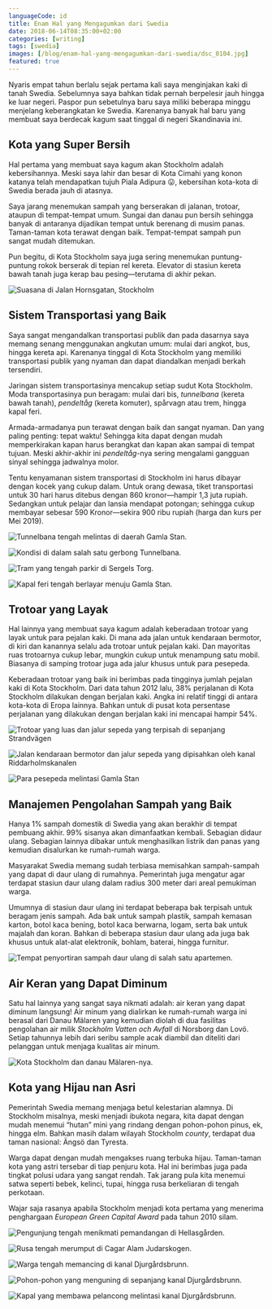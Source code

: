 ```yaml
---
languageCode: id
title: Enam Hal yang Mengagumkan dari Swedia
date: 2018-06-14T08:35:00+02:00
categories: [writing]
tags: [swedia]
images: [/blog/enam-hal-yang-mengagumkan-dari-swedia/dsc_0104.jpg]
featured: true
---
```

Nyaris empat tahun berlalu sejak pertama kali saya menginjakan kaki di tanah Swedia. Sebelumnya saya bahkan tidak pernah berpelesir jauh hingga ke luar negeri. Paspor pun sebetulnya baru saya miliki beberapa minggu menjelang keberangkatan ke Swedia. Karenanya banyak hal baru yang membuat saya berdecak kagum saat tinggal di negeri Skandinavia ini.

## Kota yang Super Bersih

Hal pertama yang membuat saya kagum akan Stockholm adalah kebersihannya. Meski saya lahir dan besar di Kota Cimahi yang konon katanya telah mendapatkan tujuh Piala Adipura 😛, kebersihan kota-kota di Swedia berada jauh di atasnya.

Saya jarang menemukan sampah yang berserakan di jalanan, trotoar, ataupun di tempat-tempat umum. Sungai dan danau pun bersih sehingga banyak di antaranya dijadikan tempat untuk berenang di musim panas. Taman-taman kota terawat dengan baik. Tempat-tempat sampah pun sangat mudah ditemukan.

Pun begitu, di Kota Stockholm saya juga sering menemukan puntung-puntung rokok berserak di tepian rel kereta. Elevator di stasiun kereta bawah tanah juga kerap bau pesing—terutama di akhir pekan.

![Suasana di Jalan Hornsgatan, Stockholm](img_2123.jpg)

## Sistem Transportasi yang Baik

Saya sangat mengandalkan transportasi publik dan pada dasarnya saya memang senang menggunakan angkutan umum: mulai dari angkot, bus, hingga kereta api. Karenanya tinggal di Kota Stockholm yang memiliki transportasi publik yang nyaman dan dapat diandalkan menjadi berkah tersendiri.

Jaringan sistem transportasinya mencakup setiap sudut Kota Stockholm. Moda transportasinya pun beragam: mulai dari bis, *tunnelbana* (kereta bawah tanah), *pendeltåg* (kereta komuter), spårvagn atau trem, hingga kapal feri.

Armada-armadanya pun terawat dengan baik dan sangat nyaman. Dan yang paling penting: tepat waktu! Sehingga kita dapat dengan mudah memperkirakan kapan harus berangkat dan kapan akan sampai di tempat tujuan. Meski akhir-akhir ini *pendeltåg*-nya sering mengalami gangguan sinyal sehingga jadwalnya molor.

Tentu kenyamanan sistem transportasi di Stockholm ini harus dibayar dengan kocek yang cukup dalam. Untuk orang dewasa, tiket transportasi untuk 30 hari harus ditebus dengan 860 kronor—hampir 1,3 juta rupiah. Sedangkan untuk pelajar dan lansia mendapat potongan; sehingga cukup membayar sebesar 590 Kronor—sekira 900 ribu rupiah (harga dan kurs per Mei 2019).

![Tunnelbana tengah melintas di daerah Gamla Stan.](img_1373.jpg)

![Kondisi di dalam salah satu gerbong Tunnelbana.](img_2630.jpg)

![Tram yang tengah parkir di Sergels Torg.](dsc_0745.jpg)

![Kapal feri tengah berlayar menuju Gamla Stan.](dsc_1874.jpg)

## Trotoar yang Layak

Hal lainnya yang membuat saya kagum adalah keberadaan trotoar yang layak untuk para pejalan kaki. Di mana ada jalan untuk kendaraan bermotor, di kiri dan kanannya selalu ada trotoar untuk pejalan kaki. Dan mayoritas ruas trotoarnya cukup lebar, mungkin cukup untuk menampung satu mobil. Biasanya di samping trotoar juga ada jalur khusus untuk para pesepeda.

Keberadaan trotoar yang baik ini berimbas pada tingginya jumlah pejalan kaki di Kota Stockholm. Dari data tahun 2012 lalu, 38% perjalanan di Kota Stockholm dilakukan dengan berjalan kaki. Angka ini relatif tinggi di antara kota-kota di Eropa lainnya. Bahkan untuk di pusat kota persentase perjalanan yang dilakukan dengan berjalan kaki ini mencapai hampir 54%.

![Trotoar yang luas dan jalur sepeda yang terpisah di sepanjang Strandvägen](dsc_0763.jpg)

![Jalan kendaraan bermotor dan jalur sepeda yang dipisahkan oleh kanal Riddarholmskanalen](img_1421.jpg)

![Para pesepeda melintasi Gamla Stan](img_5905.jpg)

## Manajemen Pengolahan Sampah yang Baik

Hanya 1% sampah domestik di Swedia yang akan berakhir di tempat pembuang akhir. 99% sisanya akan dimanfaatkan kembali. Sebagian didaur ulang. Sebagian lainnya dibakar untuk menghasilkan listrik dan panas yang kemudian disalurkan ke rumah-rumah warga.

Masyarakat Swedia memang sudah terbiasa memisahkan sampah-sampah yang dapat di daur ulang di rumahnya. Pemerintah juga mengatur agar terdapat stasiun daur ulang dalam radius 300 meter dari areal pemukiman warga.

Umumnya di stasiun daur ulang ini terdapat beberapa bak terpisah untuk beragam jenis sampah. Ada bak untuk sampah plastik, sampah kemasan karton, botol kaca bening, botol kaca berwarna, logam, serta bak untuk majalah dan koran. Bahkan di beberapa stasiun daur ulang ada juga bak khusus untuk alat-alat elektronik, bohlam, baterai, hingga furnitur.

![Tempat penyortiran sampah daur ulang di salah satu apartemen.](2015108190039.jpg)

## Air Keran yang Dapat Diminum

Satu hal lainnya yang sangat saya nikmati adalah: air keran yang dapat diminum langsung! Air minum yang dialirkan ke rumah-rumah warga ini berasal dari Danau Mälaren yang kemudian diolah di dua fasilitas pengolahan air milik *Stockholm Vatten och Avfall* di Norsborg dan Lovö. Setiap tahunnya lebih dari seribu sample acak diambil dan diteliti dari pelanggan untuk menjaga kualitas air minum.

![Kota Stockholm dan danau Mälaren-nya.](dsc_0104.jpg)

## Kota yang Hijau nan Asri

Pemerintah Swedia memang menjaga betul kelestarian alamnya. Di Stockholm misalnya, meski menjadi ibukota negara, kita dapat dengan mudah menemui “hutan” mini yang rindang dengan pohon-pohon pinus, ek, hingga elm. Bahkan masih dalam wilayah Stockholm *county*, terdapat dua taman nasional: Ängsö dan Tyresta.

Warga dapat dengan mudah mengakses ruang terbuka hijau. Taman-taman kota yang astri tersebar di tiap penjuru kota. Hal ini berimbas juga pada tingkat polusi udara yang sangat rendah. Tak jarang pula kita menemui satwa seperti bebek, kelinci, tupai, hingga rusa berkeliaran di tengah perkotaan.

Wajar saja rasanya apabila Stockholm menjadi kota pertama yang menerima penghargaan *European Green Capital Award* pada tahun 2010 silam.

![Pengunjung tengah menikmati pemandangan di Hellasgården.](20150516150239.jpg)

![Rusa tengah merumput di Cagar Alam Judarskogen.](dsc_0511.jpg)

![Warga tengah memancing di kanal Djurgårdsbrunn.](dsc_0867.jpg)

![Pohon-pohon yang menguning di sepanjang kanal Djurgårdsbrunn.](dsc_0993.jpg)

![Kapal yang membawa pelancong melintasi kanal Djurgårdsbrunn.](dsc_1045.jpg)
